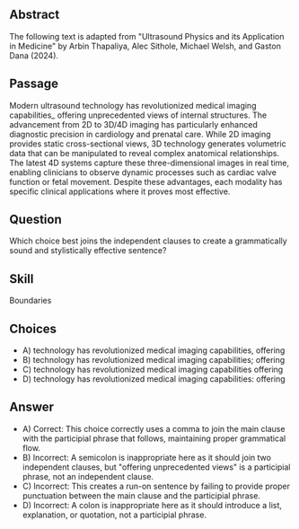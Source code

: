## Abstract
The following text is adapted from "Ultrasound Physics and its Application in Medicine" by Arbin Thapaliya, Alec Sithole, Michael Welsh, and Gaston Dana (2024).

## Passage
Modern ultrasound technology has revolutionized medical imaging capabilities_ offering unprecedented views of internal structures. The advancement from 2D to 3D/4D imaging has particularly enhanced diagnostic precision in cardiology and prenatal care. While 2D imaging provides static cross-sectional views, 3D technology generates volumetric data that can be manipulated to reveal complex anatomical relationships. The latest 4D systems capture these three-dimensional images in real time, enabling clinicians to observe dynamic processes such as cardiac valve function or fetal movement. Despite these advantages, each modality has specific clinical applications where it proves most effective.

## Question
Which choice best joins the independent clauses to create a grammatically sound and stylistically effective sentence?

## Skill
Boundaries

## Choices
- A) technology has revolutionized medical imaging capabilities, offering
- B) technology has revolutionized medical imaging capabilities; offering
- C) technology has revolutionized medical imaging capabilities offering
- D) technology has revolutionized medical imaging capabilities: offering

## Answer
- A) Correct: This choice correctly uses a comma to join the main clause with the participial phrase that follows, maintaining proper grammatical flow.
- B) Incorrect: A semicolon is inappropriate here as it should join two independent clauses, but "offering unprecedented views" is a participial phrase, not an independent clause.
- C) Incorrect: This creates a run-on sentence by failing to provide proper punctuation between the main clause and the participial phrase.
- D) Incorrect: A colon is inappropriate here as it should introduce a list, explanation, or quotation, not a participial phrase.